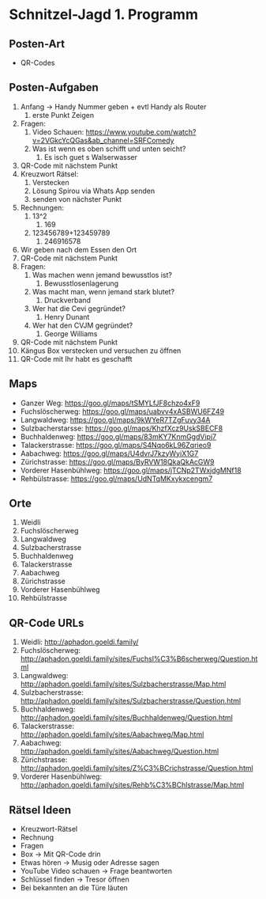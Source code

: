 # Schnitzel-Jagd 1. Programm

## Posten-Art

- QR-Codes

## Posten-Aufgaben

1. Anfang -> Handy Nummer geben + evtl Handy als Router
   1. erste Punkt Zeigen
2. Fragen: 
   1. Video Schauen: https://www.youtube.com/watch?v=2VGkcYcQGas&ab_channel=SRFComedy
   2. Was ist wenn es oben schifft und unten seicht?
      1. Es isch guet s Walserwasser
3. QR-Code mit nächstem Punkt
4. Kreuzwort Rätsel:
   1. Verstecken
   2. Lösung Spirou via Whats App senden
   3. senden von nächster Punkt
5. Rechnungen:
   1. 13^2
      1. 169
   2. 123456789+123459789
      1. 246916578
6. Wir geben nach dem Essen den Ort
7. QR-Code mit nächstem Punkt
8. Fragen:
   1. Was machen wenn jemand bewusstlos ist?
      1. Bewusstlosenlagerung
   2. Was macht man, wenn jemand stark blutet?
      1. Druckverband
   3. Wer hat die Cevi gegründet?
      1. Henry Dunant
   4. Wer hat den CVJM gegründet?
      1. George Williams
9. QR-Code mit nächstem Punkt
10. Kängus Box verstecken und versuchen zu öffnen
   1. QR-Code mit Ihr habt es geschafft 

## Maps

- Ganzer Weg: https://goo.gl/maps/tSMYLfJF8chzo4xF9
- Fuchslöscherweg: https://goo.gl/maps/uabvv4xASBWU6FZ49
- Langwaldweg: https://goo.gl/maps/9kWYeR7TZgFuvy34A
- Sulzbacherstarsse: https://goo.gl/maps/KhzfXcz9UskSBECF8
- Buchhaldenweg: https://goo.gl/maps/83mKY7KnmGgdVipj7
- Talackerstrasse: https://goo.gl/maps/S4Nqo6kL96Zqrieo9
- Aabachweg: https://goo.gl/maps/U4dvrJ7kzyWyiX1G7
- Zürichstrasse: https://goo.gl/maps/ByRVW18QkaQkAcGW9
- Vorderer Hasenbühlweg: https://goo.gl/maps/jTCNp2TWxjdgMNf18
- Rehbülstrasse: https://goo.gl/maps/UdNTqMKxykxcengm7

## Orte

1. Weidli
2. Fuchslöscherweg
3. Langwaldweg
4. Sulzbacherstrasse
5. Buchhaldenweg
6. Talackerstrasse
7. Aabachweg
8. Zürichstrasse
9. Vorderer Hasenbühlweg
10. Rehbülstrasse

## QR-Code URLs

1. Weidli: http://aphadon.goeldi.family/
2. Fuchslöscherweg: http://aphadon.goeldi.family/sites/Fuchsl%C3%B6scherweg/Question.html
3. Langwaldweg: http://aphadon.goeldi.family/sites/Sulzbacherstrasse/Map.html
4. Sulzbacherstrasse: http://aphadon.goeldi.family/sites/Sulzbacherstrasse/Question.html
5. Buchhaldenweg: http://aphadon.goeldi.family/sites/Buchhaldenweg/Question.html
6. Talackerstrasse: http://aphadon.goeldi.family/sites/Aabachweg/Map.html
7. Aabachweg: http://aphadon.goeldi.family/sites/Aabachweg/Question.html
8. Zürichstrasse: http://aphadon.goeldi.family/sites/Z%C3%BCrichstrasse/Question.html
9. Vorderer Hasenbühlweg: http://aphadon.goeldi.family/sites/Rehb%C3%BChlstrasse/Map.html

## Rätsel Ideen

- Kreuzwort-Rätsel
- Rechnung
- Fragen
- Box -> Mit QR-Code drin
- Etwas hören -> Musig oder Adresse sagen
- YouTube Video schauen -> Frage beantworten
- Schlüssel finden -> Tresor öffnen
- Bei bekannten an die Türe läuten

